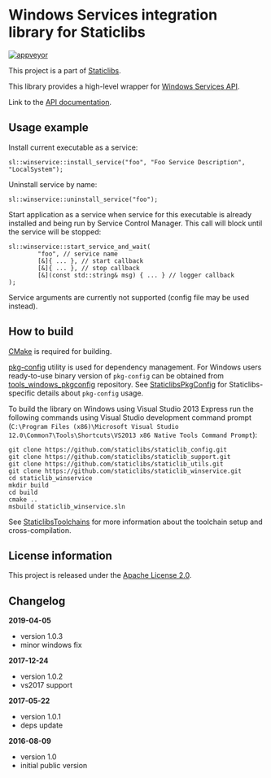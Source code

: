 Windows Services integration library for Staticlibs
===================================================

[![appveyor](https://ci.appveyor.com/api/projects/status/github/staticlibs/staticlib_winservice?svg=true)](https://ci.appveyor.com/project/staticlibs/staticlib-winservice)

This project is a part of [Staticlibs](http://staticlibs.net/).

This library provides a high-level wrapper for [Windows Services API](https://msdn.microsoft.com/en-us/library/windows/desktop/ms685942%28v=vs.85%29.aspx).

Link to the [API documentation](http://staticlibs.github.io/staticlib_winservice/docs/html/namespacestaticlib_1_1winservice.html).

Usage example
-------------

Install current executable as a service:

    sl::winservice::install_service("foo", "Foo Service Description", "LocalSystem");

Uninstall service by name:

    sl::winservice::uninstall_service("foo");

Start application as a service when service for this executable is already installed and being run by
Service Control Manager. This call will block until the service will be stopped:

    sl::winservice::start_service_and_wait(
            "foo", // service name
            [&]{ ... }, // start callback                
            [&]{ ... }, // stop callback
            [&](const std::string& msg) { ... } // logger callback
    );

Service arguments are currently not supported (config file may be used instead).

How to build
------------

[CMake](http://cmake.org/) is required for building.

[pkg-config](http://www.freedesktop.org/wiki/Software/pkg-config/) utility is used for dependency management.
For Windows users ready-to-use binary version of `pkg-config` can be obtained from [tools_windows_pkgconfig](https://github.com/staticlibs/tools_windows_pkgconfig) repository.
See [StaticlibsPkgConfig](https://github.com/staticlibs/wiki/wiki/StaticlibsPkgConfig) for Staticlibs-specific details about `pkg-config` usage.

To build the library on Windows using Visual Studio 2013 Express run the following commands using
Visual Studio development command prompt 
(`C:\Program Files (x86)\Microsoft Visual Studio 12.0\Common7\Tools\Shortcuts\VS2013 x86 Native Tools Command Prompt`):

    git clone https://github.com/staticlibs/staticlib_config.git
    git clone https://github.com/staticlibs/staticlib_support.git
    git clone https://github.com/staticlibs/staticlib_utils.git
    git clone https://github.com/staticlibs/staticlib_winservice.git
    cd staticlib_winservice
    mkdir build
    cd build
    cmake ..
    msbuild staticlib_winservice.sln


See [StaticlibsToolchains](https://github.com/staticlibs/wiki/wiki/StaticlibsToolchains) for 
more information about the toolchain setup and cross-compilation.

License information
-------------------

This project is released under the [Apache License 2.0](http://www.apache.org/licenses/LICENSE-2.0).

Changelog
---------

**2019-04-05**

 * version 1.0.3
 * minor windows fix

**2017-12-24**

 * version 1.0.2
 * vs2017 support

**2017-05-22**

 * version 1.0.1
 * deps update

**2016-08-09**

 * version 1.0
 * initial public version

